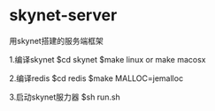 # skynet-server
用skynet搭建的服务端框架

1.编译skynet
  $cd skynet
  $make linux or make macosx

2.编译redis
  $cd redis
  $make MALLOC=jemalloc

3.启动skynet服力器
  $sh run.sh

